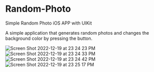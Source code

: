 # Random-Photo
Simple Random Photo iOS APP with UIKit

A simple application that generates random photos and changes the background color by pressing the button.


![Screen Shot 2022-12-19 at 23 24 23 PM](https://user-images.githubusercontent.com/60318526/208514621-1cf95a72-033d-4253-9731-54a4d982e7fa.png)
![Screen Shot 2022-12-19 at 23 24 33 PM](https://user-images.githubusercontent.com/60318526/208514629-87e6335f-82ae-4d19-af32-3ded7301c986.png)
![Screen Shot 2022-12-19 at 23 24 42 PM](https://user-images.githubusercontent.com/60318526/208514635-87068443-1651-4afa-8bad-2b83fc881d41.png)
![Screen Shot 2022-12-19 at 23 25 17 PM](https://user-images.githubusercontent.com/60318526/208514708-4a22722c-df22-4da8-90d4-18d2eba41804.png)
